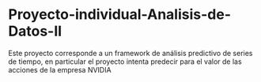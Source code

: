 # Proyecto-individual-Analisis-de-Datos-II
Este proyecto corresponde a un framework de análisis predictivo de series de tiempo, en particular el proyecto intenta predecir para el valor de las acciones de la empresa NVIDIA

